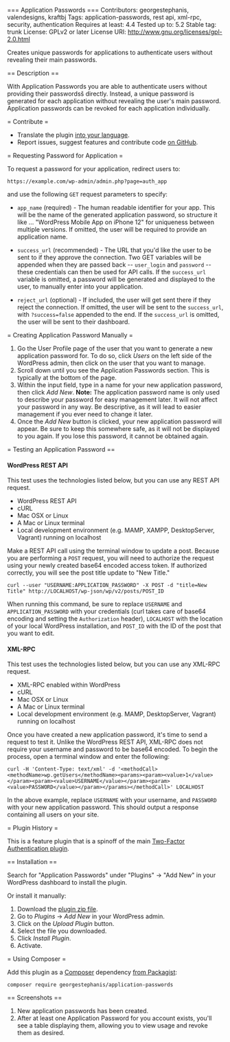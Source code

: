 === Application Passwords ===
Contributors: georgestephanis, valendesigns, kraftbj
Tags: application-passwords, rest api, xml-rpc, security, authentication
Requires at least: 4.4
Tested up to: 5.2
Stable tag: trunk
License: GPLv2 or later
License URI: http://www.gnu.org/licenses/gpl-2.0.html

Creates unique passwords for applications to authenticate users without revealing their main passwords.


== Description ==

With Application Passwords you are able to authenticate users without providing their passwordsš directly. Instead, a unique password is generated for each application without revealing the user's main password. Application passwords can be revoked for each application individually.


= Contribute =

- Translate the plugin [into your language](https://translate.wordpress.org/projects/wp-plugins/application-passwords/).
- Report issues, suggest features and contribute code [on GitHub](https://github.com/georgestephanis/application-passwords).


= Requesting Password for Application =

To request a password for your application, redirect users to:

	https://example.com/wp-admin/admin.php?page=auth_app

and use the following `GET` request parameters to specify:

- `app_name` (required) - The human readable identifier for your app. This will be the name of the generated application password, so structure it like ... "WordPress Mobile App on iPhone 12" for uniqueness between multiple versions. If omitted, the user will be required to provide an application name.

- `success_url` (recommended) - The URL that you'd like the user to be sent to if they approve the connection. Two GET variables will be appended when they are passed back -- `user_login` and `password` -- these credentials can then be used for API calls. If the `success_url` variable is omitted, a password will be generated and displayed to the user, to manually enter into your application.

- `reject_url` (optional) - If included, the user will get sent there if they reject the connection. If omitted, the user will be sent to the `success_url`, with `?success=false` appended to the end. If the `success_url` is omitted, the user will be sent to their dashboard.


= Creating Application Password Manually =

1. Go the User Profile page of the user that you want to generate a new application password for.  To do so, click *Users* on the left side of the WordPress admin, then click on the user that you want to manage.
2. Scroll down until you see the Application Passwords section.  This is typically at the bottom of the page.
3. Within the input field, type in a name for your new application password, then click *Add New*.
   **Note:** The application password name is only used to describe your password for easy management later.  It will not affect your password in any way.  Be descriptive, as it will lead to easier management if you ever need to change it later.
4. Once the *Add New* button is clicked, your new application password will appear.  Be sure to keep this somewhere safe, as it will not be displayed to you again.  If you lose this password, it cannot be obtained again.

= Testing an Application Password ==

#### WordPress REST API

This test uses the technologies listed below, but you can use any REST API request.

* WordPress REST API
* cURL
* Mac OSX or Linux
* A Mac or Linux terminal
* Local development environment (e.g. MAMP, XAMPP, DesktopServer, Vagrant) running on localhost

Make a REST API call using the terminal window to update a post. Because you are performing a `POST` request, you will need to authorize the request using your newly created base64 encoded access token. If authorized correctly, you will see the post title update to "New Title."

    curl --user "USERNAME:APPLICATION_PASSWORD" -X POST -d "title=New Title" http://LOCALHOST/wp-json/wp/v2/posts/POST_ID

When running this command, be sure to replace `USERNAME` and `APPLICATION_PASSWORD` with your credentials (curl takes care of base64 encoding and setting the `Authorization` header), `LOCALHOST` with the location of your local WordPress installation, and `POST_ID` with the ID of the post that you want to edit.

#### XML-RPC

This test uses the technologies listed below, but you can use any XML-RPC request.

* XML-RPC enabled within WordPress
* cURL
* Mac OSX or Linux
* A Mac or Linux terminal
* Local development environment (e.g. MAMP, DesktopServer, Vagrant) running on localhost

Once you have created a new application password, it's time to send a request to test it. Unlike the WordPress REST API, XML-RPC does not require your username and password to be base64 encoded. To begin the process, open a terminal window and enter the following:

    curl -H 'Content-Type: text/xml' -d '<methodCall><methodName>wp.getUsers</methodName><params><param><value>1</value></param><param><value>USERNAME</value></param><param><value>PASSWORD</value></param></params></methodCall>' LOCALHOST

In the above example, replace `USERNAME` with your username, and `PASSWORD` with your new application password. This should output a response containing all users on your site.

= Plugin History =

This is a feature plugin that is a spinoff of the main [Two-Factor Authentication plugin](https://github.com/georgestephanis/two-factor/).


== Installation ==

Search for "Application Passwords" under "Plugins" → "Add New" in your WordPress dashboard to install the plugin.

Or install it manually:

1. Download the [plugin zip file](https://downloads.wordpress.org/plugin/application-passwords.zip).
2. Go to *Plugins* → *Add New* in your WordPress admin.
3. Click on the *Upload Plugin* button.
4. Select the file you downloaded.
5. Click *Install Plugin*.
6. Activate.

= Using Composer =

Add this plugin as a [Composer](https://getcomposer.org) dependency [from Packagist](https://packagist.org/packages/georgestephanis/application-passwords):

    composer require georgestephanis/application-passwords


== Screenshots ==

1. New application passwords has been created.
2. After at least one Application Password for you account exists, you'll see a table displaying them, allowing you to view usage and revoke them as desired.
